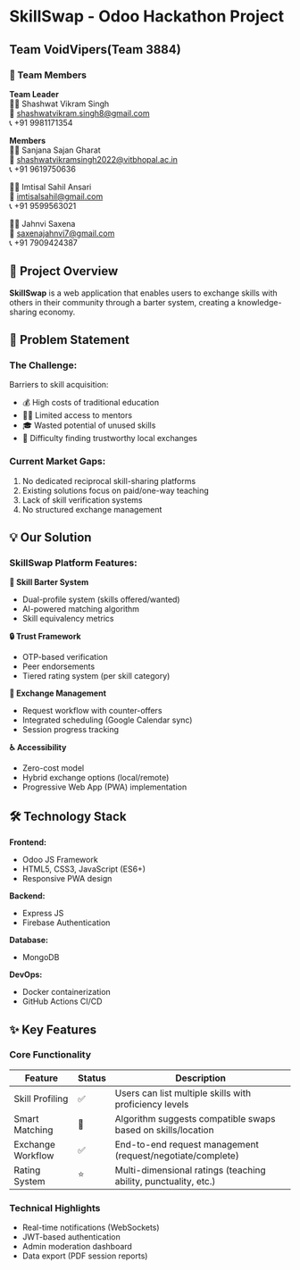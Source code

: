 # SkillSwap - Odoo Hackathon Project

## Team VoidVipers(Team 3884)

### 👥 Team Members

**Team Leader**  
👨‍💻 Shashwat Vikram Singh  
📧 shashwatvikram.singh8@gmail.com  
📞 +91 9981171354  

**Members**  
👩‍💻 Sanjana Sajan Gharat  
📧 shashwatvikramsingh2022@vitbhopal.ac.in  
📞 +91 9619750636  

👨‍💻 Imtisal Sahil Ansari  
📧 imtisalsahil@gmail.com  
📞 +91 9599563021  

👩‍💻 Jahnvi Saxena  
📧 saxenajahnvi7@gmail.com  
📞 +91 7909424387  

## 🌟 Project Overview
**SkillSwap** is a web application that enables users to exchange skills with others in their community through a barter system, creating a knowledge-sharing economy.

## 🚀 Problem Statement

### The Challenge:
Barriers to skill acquisition:
- 💰 High costs of traditional education
- 🧑‍🏫 Limited access to mentors
- 🎓 Wasted potential of unused skills
- 🤝 Difficulty finding trustworthy local exchanges

### Current Market Gaps:
1. No dedicated reciprocal skill-sharing platforms
2. Existing solutions focus on paid/one-way teaching
3. Lack of skill verification systems
4. No structured exchange management

## 💡 Our Solution

### SkillSwap Platform Features:

**🔄 Skill Barter System**
- Dual-profile system (skills offered/wanted)
- AI-powered matching algorithm
- Skill equivalency metrics

**🔒 Trust Framework**
- OTP-based verification
- Peer endorsements
- Tiered rating system (per skill category)

**📅 Exchange Management**
- Request workflow with counter-offers
- Integrated scheduling (Google Calendar sync)
- Session progress tracking

**♿ Accessibility**
- Zero-cost model
- Hybrid exchange options (local/remote)
- Progressive Web App (PWA) implementation

## 🛠 Technology Stack

**Frontend:**
- Odoo JS Framework
- HTML5, CSS3, JavaScript (ES6+)
- Responsive PWA design

**Backend:**
- Express JS 
- Firebase Authentication

**Database:**
- MongoDB

**DevOps:**
- Docker containerization
- GitHub Actions CI/CD

## ✨ Key Features

### Core Functionality
| Feature | Status | Description |
|---------|--------|-------------|
| Skill Profiling | ✅ | Users can list multiple skills with proficiency levels |
| Smart Matching | 🔄 | Algorithm suggests compatible swaps based on skills/location |
| Exchange Workflow | ✅ | End-to-end request management (request/negotiate/complete) |
| Rating System | ⭐ | Multi-dimensional ratings (teaching ability, punctuality, etc.) |

### Technical Highlights
- Real-time notifications (WebSockets)
- JWT-based authentication
- Admin moderation dashboard
- Data export (PDF session reports)


